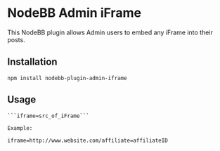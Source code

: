 # NodeBB Admin iFrame

This NodeBB plugin allows Admin users to embed any iFrame into their posts.

## Installation

    npm install nodebb-plugin-admin-iframe

## Usage

    ```iframe=src_of_iFrame```

    Example:

    iframe=http://www.website.com/affiliate=affiliateID


